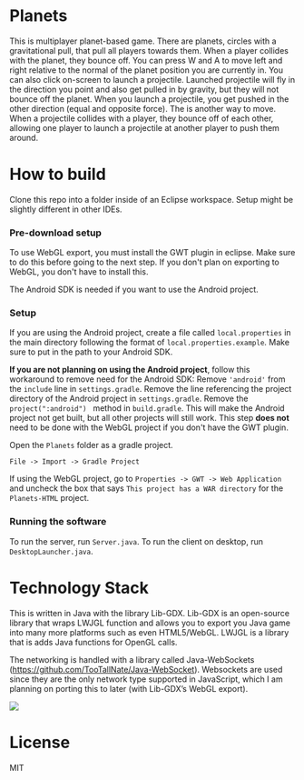 # Planets

This is multiplayer planet-based game. There are planets, circles with a gravitational pull, that pull all players towards them. When a player collides with the planet, they bounce off. You can press W and A to move left and right relative to the normal of the planet position you are currently in. You can also click on-screen to launch a projectile. Launched projectile will fly in the direction you point and also get pulled in by gravity, but they will not bounce off the planet. When you launch a projectile, you get pushed in the other direction (equal and opposite force). The is another way to move. When a projectile collides with a player, they bounce off of each other, allowing one player to launch a projectile at another player to push them around.

# How to build

Clone this repo into a folder inside of an Eclipse workspace. Setup might be slightly different in other IDEs.

### Pre-download setup

To use WebGL export, you must install the GWT plugin in eclipse. Make sure to do this before going to the next step. If you don't plan on exporting to WebGL, you don't have to install this.

The Android SDK is needed if you want to use the Android project.

### Setup

If you are using the Android project, create a file called `local.properties` in the main directory following the format of `local.properties.example`. Make sure to put in the path to your Android SDK.

**If you are not planning on using the Android project**, follow this workaround to remove need for the Android SDK: Remove `'android'` from the `include` line in `settings.gradle`. Remove the line referencing the project directory of the Android project in `settings.gradle`. Remove the `project(":android") ` method in `build.gradle`. This will make the Android project not get built, but all other projects will still work. This step **does not** need to be done with the WebGL project if you don't have the GWT plugin.

Open the `Planets` folder as a gradle project.

`File -> Import -> Gradle Project`

If using the WebGL project, go to `Properties -> GWT -> Web Application` and uncheck the box that says `This project has a WAR directory` for the `Planets-HTML` project.

### Running the software

To run the server, run `Server.java`. To run the client on desktop, run `DesktopLauncher.java`.

# Technology Stack

This is written in Java with the library Lib-GDX. Lib-GDX is an open-source library that wraps LWJGL function and allows you to export you Java game into many more platforms such as even HTML5/WebGL. LWJGL is a library that is adds Java functions for OpenGL calls.

The networking is handled with a library called Java-WebSockets (https://github.com/TooTallNate/Java-WebSocket). Websockets are used since they are the only network type supported in JavaScript, which I am planning on porting this to later (with Lib-GDX’s WebGL export).

![](https://files.steempeak.com/file/steempeak/ajayyy/ZZHBS4fX-planets20demo201.gif)

# License

MIT

